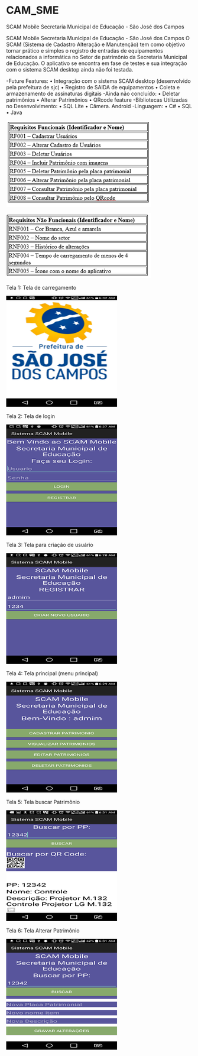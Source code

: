 # CAM_SME
SCAM Mobile Secretaria Municipal de Educação - São José dos Campos

SCAM Mobile Secretaria Municipal de Educação - São José dos Campos
O SCAM (Sistema de Cadastro Alteração e Manutenção) tem como objetivo tornar 
prático e simples o registro de entradas de equipamentos relacionados a informática 
no Setor de patrimônio da Secretaria Municipal de Educação. O aplicativo se 
encontra em fase de testes e sua integração com o sistema SCAM desktop ainda não foi testada.

-Future Features: 
•	Integração com o sistema SCAM desktop (desenvolvido pela prefeitura de sjc) 
•	Registro de SAIDA de equipamentos 
•	Coleta e armazenamento de assinaturas digitais
-Ainda não concluído: 
•	Deletar patrimônios
•	Alterar Patrimônios
•	QRcode feature
-Bibliotecas Utilizadas no Desenvolvimento: 
•	SQL Lite
•	Câmera. Android
-Linguagem: 
•	C#
•	SQL
•	Java

![alt text](https://github.com/HammerSteinBrain/CAM_SME/blob/master/cam-app/rf.PNG)

![alt text](https://github.com/HammerSteinBrain/CAM_SME/blob/master/cam-app/rnf.PNG)

Tela 1: Tela de carregamento

![alt text](https://github.com/HammerSteinBrain/CAM_SME/blob/master/cam-app/Tela_loading.png)

Tela 2: Tela de login

![alt text](https://github.com/HammerSteinBrain/CAM_SME/blob/master/cam-app/Tela_login.png)


Tela 3: Tela para criação de usuário

![alt text](https://github.com/HammerSteinBrain/CAM_SME/blob/master/cam-app/Tela_criar_usuario.png)

Tela 4: Tela principal (menu principal)

![alt text](https://github.com/HammerSteinBrain/CAM_SME/blob/master/cam-app/Tela_principal.png)


Tela 5: Tela buscar Patrimônio

![alt text](https://github.com/HammerSteinBrain/CAM_SME/blob/master/cam-app/Tela_buscar_patrimonio.png)

Tela 6: Tela Alterar Patrimônio

![alt text](https://github.com/HammerSteinBrain/CAM_SME/blob/master/cam-app/Tela_Alterar_Patrimonio.png)

